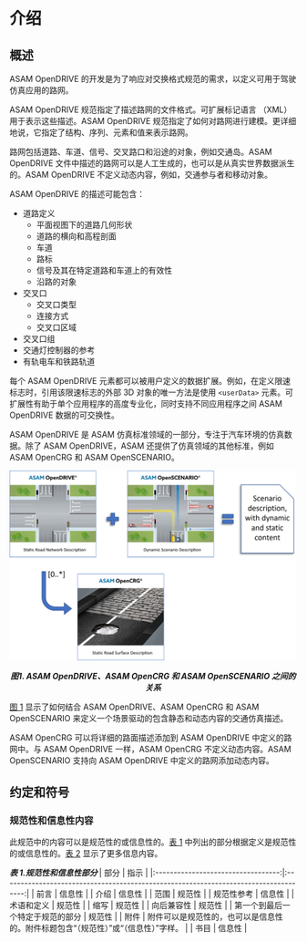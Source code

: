 <h1> 介绍 </h1>

<h2> 概述 </h2>

ASAM OpenDRIVE 的开发是为了响应对交换格式规范的需求，以定义可用于驾驶仿真应用的路网。

ASAM OpenDRIVE 规范指定了描述路网的文件格式。可扩展标记语言 （XML） 用于表示这些描述。ASAM OpenDRIVE 规范指定了如何对路网进行建模。更详细地说，它指定了结构、序列、元素和值来表示路网。

路网包括道路、车道、信号、交叉路口和沿途的对象，例如交通岛。ASAM OpenDRIVE 文件中描述的路网可以是人工生成的，也可以是从真实世界数据派生的。ASAM OpenDRIVE 不定义动态内容，例如，交通参与者和移动对象。

ASAM OpenDRIVE 的描述可能包含：

- 道路定义
  - 平面视图下的道路几何形状
  - 道路的横向和高程剖面
  - 车道
  - 路标
  - 信号及其在特定道路和车道上的有效性
  - 沿路的对象
- 交叉口
  - 交叉口类型
  - 连接方式
  - 交叉口区域
- 交叉口组
- 交通灯控制器的参考
- 有轨电车和铁路轨道

每个 ASAM OpenDRIVE 元素都可以被用户定义的数据扩展。例如，在定义限速标志时，引用该限速标志的外部 3D 对象的唯一方法是使用 `<userData>` 元素。可扩展性有助于单个应用程序的高度专业化，同时支持不同应用程序之间 ASAM OpenDRIVE 数据的可交换性。

ASAM OpenDRIVE 是 ASAM 仿真标准领域的一部分，专注于汽车环境的仿真数据。除了 ASAM OpenDRIVE，ASAM 还提供了仿真领域的其他标准，例如 ASAM OpenCRG 和 ASAM OpenSCENARIO。

<span id="p1">![相互关系](../图片/图1.png "ASAM OpenDRIVE、ASAM OpenCRG 和 ASAM OpenSCENARIO 之间的关系")<span>
<div align="center"><I><B>图1. ASAM OpenDRIVE、ASAM OpenCRG 和 ASAM OpenSCENARIO 之间的关系</B></I></div>

[图 1](#p1) 显示了如何结合 ASAM OpenDRIVE、ASAM OpenCRG 和 ASAM OpenSCENARIO 来定义一个场景驱动的包含静态和动态内容的交通仿真描述。

ASAM OpenCRG 可以将详细的路面描述添加到 ASAM OpenDRIVE 中定义的路网中。与 ASAM OpenDRIVE 一样，ASAM OpenCRG 不定义动态内容。ASAM OpenSCENARIO 支持向 ASAM OpenDRIVE 中定义的路网添加动态内容。

<h2> 约定和符号 </h2>

<h3> 规范性和信息性内容 </h3>

此规范中的内容可以是规范性的或信息性的。[表 1](#t1) 中列出的部分根据定义是规范性的或信息性的。[表 2](#t2) 显示了更多信息内容。

<i id="t1"><b> 表 1.规范性和信息性部分 </b></i>
| 部分                             | 指示                                                                               |
|:----------------------------------:|:------------------------------------------------------------------------------------:|
| 前言                             | 信息性                                                                             |
| 介绍                             | 信息性                                                                             |
| 范围                             | 规范性                                                                             |
| 规范性参考                       | 信息性                                                                             |
| 术语和定义                       | 规范性                                                                             |
| 缩写                             | 规范性                                                                             |
| 向后兼容性                       | 规范性                                                                             |
| 第一个到最后一个特定于规范的部分 | 规范性                                                                             |
| 附件                             | 附件可以是规范性的，也可以是信息性的。附件标题包含“（规范性）”或“（信息性）”字样。 |
| 书目                             | 信息性                                                                             |
